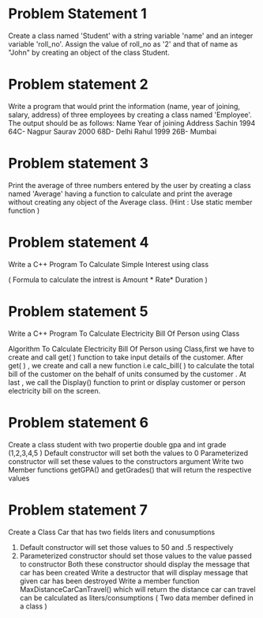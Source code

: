 # Problem Statement 1 
Create a class named 'Student' with a string variable 'name' and an integer variable 'roll_no'. 
Assign the value of roll_no as '2' and that of name as "John" by creating an object of the class Student.

# Problem statement 2 

Write a program that would print the information (name, year of joining, salary, address) of three employees by creating a class named 'Employee'. 
The output should be as follows:
Name        Year of joining        Address
Sachin        1994             64C- Nagpur
Saurav        2000             68D- Delhi
Rahul        1999              26B- Mumbai



# Problem statement 3 

Print the average of three numbers entered by the user by creating 
a class named 'Average' having a function to calculate and print the average without creating any object of the Average class.
(Hint : Use static member function ) 


# Problem statement 4 

Write a C++ Program To Calculate Simple Interest using class

( Formula to calculate the intrest  is Amount * Rate* Duration ) 

# Problem statement 5 
Write a C++ Program To Calculate Electricity Bill Of Person using Class

Algorithm 
To Calculate Electricity Bill Of Person using Class,first we have to create and call  get( ) function to take input details of the customer.
After get( ) , we create and call a new function i.e  calc_bill( ) to calculate the total bill of the customer on the behalf of units consumed by the customer .
At last , we call the Display() function to print or display customer or person electricity bill on the screen.


# Problem statement 6

Create a class student with two propertie double gpa and int grade  (1,2,3,4,5 ) 
Default constructor will set both the values to 0 
Parameterized constructor will set these values to the constructors argument 
Write two Member functions getGPA() and getGrades() that will return the respective values

# Problem statement 7 
Create a Class Car that has two fields liters and conusumptions 
1. Default constructor will set those values to 50 and .5 respectively 
2. Parameterized constructor should set those values to the value passed to constructor 
Both these constructor should display the message that car has been created 
Write a destructor that will display message that given car has been destroyed 
Write a member function MaxDistanceCarCanTravel() which will return the distance car can travel can be calculated as liters/consumptions 
( Two data member defined in a class )






